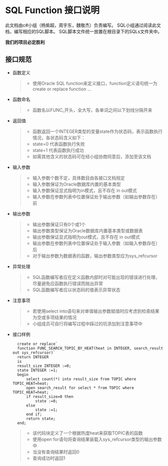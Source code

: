 # SQL Function 接口说明

此文档由c#小组（杨紫超，周宇东，魏敬杰）负责编写。
SQL小组通过阅读此文档，编写相应的SQL脚本。
SQL脚本文件统一放置在根目录下的SQLs文件夹中。

**我们的项目必定胜利**

## 接口规范
* 函数定义

	> * 使用Oracle SQL function来定义接口，function定义语句统一为create or replace function ...

* 函数命名

	> * 函数名以FUNC_开头，全大写，各单词之间以下划线分隔开来

* 返回值

	> * 函数返回一个INTEGER类型的变量state作为状态码，表示函数执行情况，各状态码含义如下：
	> * state=0 代表函数执行失败
	> * state=1 代表函数执行成功
	> * 如需其他含义的状态码可在经小组协商同意后，添加至该文档

* 输入参数

	> * 输入参数个数不定，具体数目由各接口文档规定
	> * 输入参数保证为Oracle数据库内置的基本类型
	> * 输入参数保证显式指明为in模式，且不存在 in out模式
	> * 输入参数在参数列表中位置保证处于输出参数（如输出参数存在）前

* 输出参数

	> * 输出参数保证只有0个或1个
	> * 输出参数类型保证为Oracle数据库内置基本类型或数据表
	> * 输出参数保证显式指明为out模式，且不存在 in out模式
	> * 输出参数在参数列表中位置保证处于输入参数（如输入参数存在）后
	> * 对于输出参数为数据表的函数，输出参数类型应为sys_refcursor

* 异常处理

	> * SQL函数编写者应在定义函数内部时对可能出现的错误进行处理，尽量避免应函数执行错误而抛出异常
	> * SQL函数编写者应以状态码的值表示异常状态

* 注意事项

	> * 若使用select into语句来对单值输出参数赋值时应考虑到检索结果为空或多项结果的情况
	> * 小组成员可自行将编写过程中踩过的坑添加到注意事项中

* 接口样例

		create or replace` 
		function FUNC_SEARCH_TOPIC_BY_HEAT(heat in INTEGER, search_result out sys_refcursor)`
		return INTEGER
		is
		result_size INTEGER :=0;
		state INTEGER :=1;
		begin 
  			select count(*) into result_size from TOPIC where TOPIC_HEAT=heat;
  			open search_result for select * from TOPIC where TOPIC_HEAT=heat;
  			if result_size=0 then
    			state :=0;
  			else 
    			state :=1;
  			end if;
  			return state;
		end;
	> * 该代码块定义了一个根据热度heat来获取TOPIC表的函数
	> * 使用open for语句将查询结果装载入sys_refcursor类型的输出参数中
	> * 当没有查询结果时返回0
	> * 查询成功时返回1
		